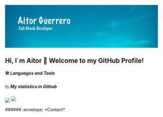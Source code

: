 <img align='center' src="https://github.com/Aitorgb/Aitorgb/blob/main/images/bg-Aitor.jpg" alt="bg-Aitor" />


## Hi, I´m Aitor 👋 Welcome to my GitHub Profile!


<!--
**Aitorgb/Aitorgb** is a ✨ _special_ ✨ repository because its `README.md` (this file) appears on your GitHub profile.

Here are some ideas to get you started:

- 🔭 I’m currently working on ...
- 🌱 I’m currently learning ...
- 👯 I’m looking to collaborate on ...
- 🤔 I’m looking for help with ...
- 💬 Ask me about ...
- 📫 How to reach me: ...
- 😄 Pronouns: ...
- ⚡ Fun fact: ...
-->

#### 🛠 *Languages and Tools*

#### :chart_with_downwards_trend: *My statistics in Github*
<p>
<img align="center" src="https://github-readme-stats.vercel.app/api?username=Aitorgb&theme=prussian&show_icons=true" />
<img src="https://github-readme-stats.vercel.app/api/top-langs/?username=Aitorgb&theme=prussian" />
  </p>
###### :envelope: *Contact*
